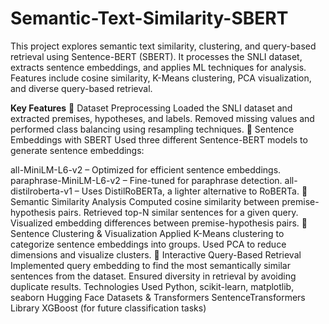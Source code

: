 # Semantic-Text-Similarity-SBERT
This project explores semantic text similarity, clustering, and query-based retrieval using Sentence-BERT (SBERT). It processes the SNLI dataset, extracts sentence embeddings, and applies ML techniques for analysis. Features include cosine similarity, K-Means clustering, PCA visualization, and diverse query-based retrieval.

**Key Features**
🔹 Dataset Preprocessing
Loaded the SNLI dataset and extracted premises, hypotheses, and labels.
Removed missing values and performed class balancing using resampling techniques.
🔹 Sentence Embeddings with SBERT
Used three different Sentence-BERT models to generate sentence embeddings:

all-MiniLM-L6-v2 – Optimized for efficient sentence embeddings.
paraphrase-MiniLM-L6-v2 – Fine-tuned for paraphrase detection.
all-distilroberta-v1 – Uses DistilRoBERTa, a lighter alternative to RoBERTa.
🔹 Semantic Similarity Analysis
Computed cosine similarity between premise-hypothesis pairs.
Retrieved top-N similar sentences for a given query.
Visualized embedding differences between premise-hypothesis pairs.
🔹 Sentence Clustering & Visualization
Applied K-Means clustering to categorize sentence embeddings into groups.
Used PCA to reduce dimensions and visualize clusters.
🔹 Interactive Query-Based Retrieval
Implemented query embedding to find the most semantically similar sentences from the dataset.
Ensured diversity in retrieval by avoiding duplicate results.
Technologies Used
Python, scikit-learn, matplotlib, seaborn
Hugging Face Datasets & Transformers
SentenceTransformers Library
XGBoost (for future classification tasks)
